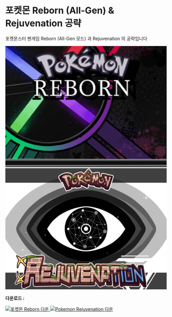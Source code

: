# 포켓몬 Reborn (All-Gen) & Rejuvenation 공략

포켓몬스터 팬게임 Reborn (All-Gen 모드) 과 Rejuvenation 의 공략입니다

<a href="(https://pdlunar.github.io/docs/reborn/reborn.html)">
<img alt="리본 공략" src="/img/reborn title.png"/>
</a>

<a href="https://pdlunar.github.io/rejuvenation.html">
<img alt="리쥬버네이션 공략" src="/img/rejuvenation title.png"/>
</a>

<b>다운로드 :</b>

<a href="https://www.rebornevo.com/pr/index.html/">
<img alt="포켓몬 Reborn 다운" src="https://www.rebornevo.com/images/pr/gamelogo.png" width="210" height="120"/>
</a>


<a href="https://www.rebornevo.com/rejuvenation/">
<img alt="Pokemon Rejuvenation 다운" src="https://i.imgur.com/zFBEu9o.png" width="350" height="100"/>
</a>
